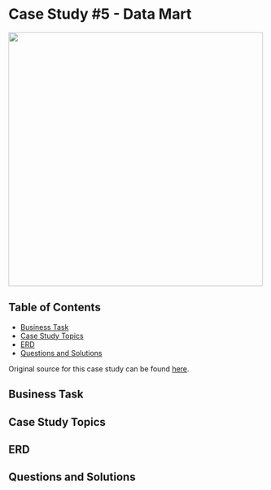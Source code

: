 # Case Study #5 - Data Mart

<img width="500" src="https://github.com/SophiaTulip/8_Week_SQL_Challenge/assets/157422079/6da52b2e-04a1-4b50-8be3-2dfba205dcda">


## Table of Contents

- [Business Task](#business-task)
- [Case Study Topics](#case-study-topics)
- [ERD](#erd)
- [Questions and Solutions](#questions-and-solutions)

Original source for this case study can be found [here](https://8weeksqlchallenge.com/case-study-2/).
## Business Task



## Case Study Topics



## ERD



## Questions and Solutions

